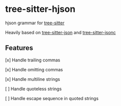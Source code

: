 tree-sitter-hjson
===========================

hjson grammar for [tree-sitter](https://github.com/tree-sitter/tree-sitter)

Heavily based on [tree-sitter-json](https://github.com/tree-sitter/tree-sitter-json) and [tree-sitter-jsonc](https://gitlab.com/WhyNotHugo/tree-sitter-jsonc)

## Features

[x] Handle trailing commas

[x] Handle omitting commas

[x] Handle multiline strings

[ ] Handle quoteless strings

[ ] Handle escape sequence in quoted strings
